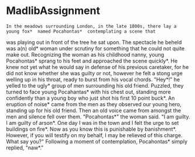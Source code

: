 # MadlibAssignment

	In the meadows surrounding London, in the late 1800s, there lay a young fox*  named Pocahontas*  contemplating a scene that
 was playing out in front of the tree he sat upon. The spectacle he beheld was a(n) old*  woman under scrutiny for something that he could 
not quite make out. Recognizing the woman as his childhood nanny, young Pocahontas*  sprang to his feet and approached the scene
 quickly*. He knew not yet what he would say in defense of his previous caretaker, for he did not know whether she was guilty or not,
 however he felt a stong urge welling up in his throat, ready to burst from his vocal chords.
	 "Hey*!" he yelled to the ugly* group of men surrounding his old friend. Puzzled, they turned to face young Pocahantas* with his chest out, standing more confidently than a young boy who just shot his first 10 point buck*. An eruption of noise* came from the men as they
observed our young hero, standing up for his old friend. Then an old voice came from amongst the men and silence fell over them. 
	"Pocahontas*" the woman said. "I am guilty. I am guilty of arson*. One day I was in the town and I felt the urge to set buildings on fire*. Now as you know this is punishable by banishment*. However, if you will testify on my behalf, I may be relieved of this
 charge. What say you?"
	Following a moment of contemplation, Pocahontas* simply replied, "naw*."    
  
